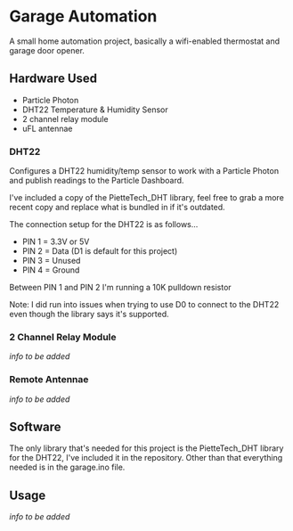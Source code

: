# Garage Automation
A small home automation project, basically a wifi-enabled thermostat and garage door opener.

## Hardware Used

* Particle Photon
* DHT22 Temperature & Humidity Sensor
* 2 channel relay module
* uFL antennae

### DHT22
Configures a DHT22 humidity/temp sensor to work with a Particle Photon and publish readings to the Particle Dashboard.

I've included a copy of the PietteTech_DHT library, feel free to grab a more recent copy and replace what is bundled in if it's outdated.

The connection setup for the DHT22 is as follows...

* PIN 1 = 3.3V or 5V
* PIN 2 = Data (D1 is default for this project)
* PIN 3 = Unused
* PIN 4 = Ground

Between PIN 1 and PIN 2 I'm running a 10K pulldown resistor

Note: I did run into issues when trying to use D0 to connect to the DHT22 even though the library says it's supported.

### 2 Channel Relay Module

*info to be added*

### Remote Antennae

*info to be added*

## Software

The only library that's needed for this project is the PietteTech_DHT library for the DHT22, I've included it in the repository. Other than that everything needed is in the garage.ino file.

## Usage

*info to be added*

